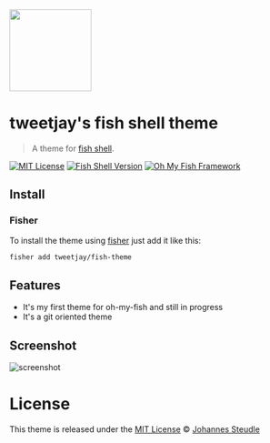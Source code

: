 <img src="https://cdn.rawgit.com/oh-my-fish/oh-my-fish/e4f1c2e0219a17e2c748b824004c8d0b38055c16/docs/logo.svg" align="center" width="144px" height="144px"/>

# tweetjay's fish shell theme

> A theme for [fish shell][fish-shell-link].

[![MIT License](https://img.shields.io/badge/license-MIT-007EC7.svg?style=flat-square)](/LICENSE)
[![Fish Shell Version](https://img.shields.io/badge/fish-v2.2.0-007EC7.svg?style=flat-square)](https://fishshell.com)
[![Oh My Fish Framework](https://img.shields.io/badge/Oh%20My%20Fish-Framework-007EC7.svg?style=flat-square)](https://www.github.com/oh-my-fish/oh-my-fish)

## Install

### Fisher

To install the theme using [fisher](https://github.com/jorgebucaran/fisher)
just add it like this:

```bash
fisher add tweetjay/fish-theme
```

## Features

- It's my first theme for oh-my-fish and still in progress
- It's a git oriented theme

## Screenshot

![screenshot](https://user-images.githubusercontent.com/234182/54518073-be037b80-4963-11e9-9490-ffc232efc113.png)

# License

This theme is released under the [MIT License][mit-license]
© [Johannes Steudle][author]

[mit-license]:    https://opensource.org/licenses/MIT
[author]:         https://github.com/tweetjay
[fish-shell-link]:       https://fishshell.com/
[license-badge]:  https://img.shields.io/badge/license-MIT-007EC7.svg?style=flat-square

